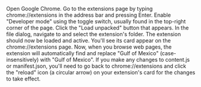 Open Google Chrome.
Go to the extensions page by typing chrome://extensions in the address bar and pressing Enter.
Enable "Developer mode" using the toggle switch, usually found in the top-right corner of the page.
Click the "Load unpacked" button that appears.
In the file dialog, navigate to and select the extension's folder.
The extension should now be loaded and active. You'll see its card appear on the chrome://extensions page.
Now, when you browse web pages, the extension will automatically find and replace "Gulf of Mexico" (case-insensitively) with "Gulf of Mexico". If you make any changes to content.js or manifest.json, you'll need to go back to chrome://extensions and click the "reload" icon (a circular arrow) on your extension's card for the changes to take effect.
